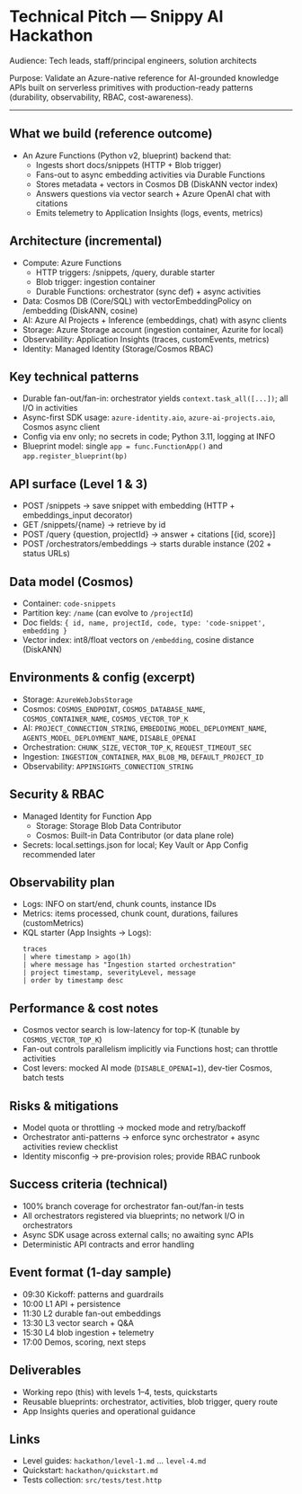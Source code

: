 # Technical Pitch — Snippy AI Hackathon

Audience: Tech leads, staff/principal engineers, solution architects

Purpose: Validate an Azure-native reference for AI-grounded knowledge APIs built on serverless primitives with production-ready patterns (durability, observability, RBAC, cost-awareness).

---

## What we build (reference outcome)
- An Azure Functions (Python v2, blueprint) backend that:
  - Ingests short docs/snippets (HTTP + Blob trigger)
  - Fans-out to async embedding activities via Durable Functions
  - Stores metadata + vectors in Cosmos DB (DiskANN vector index)
  - Answers questions via vector search + Azure OpenAI chat with citations
  - Emits telemetry to Application Insights (logs, events, metrics)

## Architecture (incremental)
- Compute: Azure Functions
  - HTTP triggers: /snippets, /query, durable starter
  - Blob trigger: ingestion container
  - Durable Functions: orchestrator (sync def) + async activities
- Data: Cosmos DB (Core/SQL) with vectorEmbeddingPolicy on /embedding (DiskANN, cosine)
- AI: Azure AI Projects + Inference (embeddings, chat) with async clients
- Storage: Azure Storage account (ingestion container, Azurite for local)
- Observability: Application Insights (traces, customEvents, metrics)
- Identity: Managed Identity (Storage/Cosmos RBAC)

## Key technical patterns
- Durable fan-out/fan-in: orchestrator yields `context.task_all([...])`; all I/O in activities
- Async-first SDK usage: `azure-identity.aio`, `azure-ai-projects.aio`, Cosmos async client
- Config via env only; no secrets in code; Python 3.11, logging at INFO
- Blueprint model: single `app = func.FunctionApp()` and `app.register_blueprint(bp)`

## API surface (Level 1 & 3)
- POST /snippets → save snippet with embedding (HTTP + embeddings_input decorator)
- GET /snippets/{name} → retrieve by id
- POST /query {question, projectId} → answer + citations [{id, score}]
- POST /orchestrators/embeddings → starts durable instance (202 + status URLs)

## Data model (Cosmos)
- Container: `code-snippets`
- Partition key: `/name` (can evolve to `/projectId`)
- Doc fields: `{ id, name, projectId, code, type: 'code-snippet', embedding }`
- Vector index: int8/float vectors on `/embedding`, cosine distance (DiskANN)

## Environments & config (excerpt)
- Storage: `AzureWebJobsStorage`
- Cosmos: `COSMOS_ENDPOINT`, `COSMOS_DATABASE_NAME`, `COSMOS_CONTAINER_NAME`, `COSMOS_VECTOR_TOP_K`
- AI: `PROJECT_CONNECTION_STRING`, `EMBEDDING_MODEL_DEPLOYMENT_NAME`, `AGENTS_MODEL_DEPLOYMENT_NAME`, `DISABLE_OPENAI`
- Orchestration: `CHUNK_SIZE`, `VECTOR_TOP_K`, `REQUEST_TIMEOUT_SEC`
- Ingestion: `INGESTION_CONTAINER`, `MAX_BLOB_MB`, `DEFAULT_PROJECT_ID`
- Observability: `APPINSIGHTS_CONNECTION_STRING`

## Security & RBAC
- Managed Identity for Function App
  - Storage: Storage Blob Data Contributor
  - Cosmos: Built-in Data Contributor (or data plane role)
- Secrets: local.settings.json for local; Key Vault or App Config recommended later

## Observability plan
- Logs: INFO on start/end, chunk counts, instance IDs
- Metrics: items processed, chunk count, durations, failures (customMetrics)
- KQL starter (App Insights → Logs):
  ```kusto
  traces
  | where timestamp > ago(1h)
  | where message has "Ingestion started orchestration"
  | project timestamp, severityLevel, message
  | order by timestamp desc
  ```

## Performance & cost notes
- Cosmos vector search is low-latency for top-K (tunable by `COSMOS_VECTOR_TOP_K`)
- Fan-out controls parallelism implicitly via Functions host; can throttle activities
- Cost levers: mocked AI mode (`DISABLE_OPENAI=1`), dev-tier Cosmos, batch tests

## Risks & mitigations
- Model quota or throttling → mocked mode and retry/backoff
- Orchestrator anti-patterns → enforce sync orchestrator + async activities review checklist
- Identity misconfig → pre-provision roles; provide RBAC runbook

## Success criteria (technical)
- 100% branch coverage for orchestrator fan-out/fan-in tests
- All orchestrators registered via blueprints; no network I/O in orchestrators
- Async SDK usage across external calls; no awaiting sync APIs
- Deterministic API contracts and error handling

## Event format (1-day sample)
- 09:30 Kickoff: patterns and guardrails
- 10:00 L1 API + persistence
- 11:30 L2 durable fan-out embeddings
- 13:30 L3 vector search + Q&A
- 15:30 L4 blob ingestion + telemetry
- 17:00 Demos, scoring, next steps

## Deliverables
- Working repo (this) with levels 1–4, tests, quickstarts
- Reusable blueprints: orchestrator, activities, blob trigger, query route
- App Insights queries and operational guidance

## Links
- Level guides: `hackathon/level-1.md` … `level-4.md`
- Quickstart: `hackathon/quickstart.md`
- Tests collection: `src/tests/test.http`
